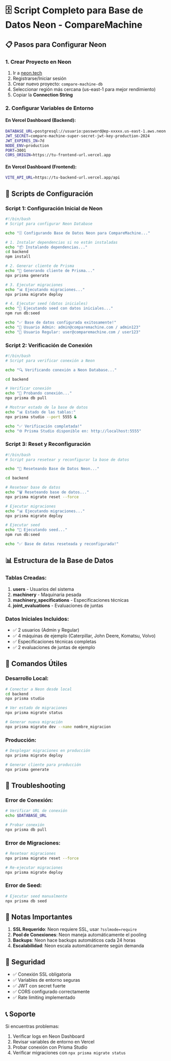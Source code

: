 # 🗄️ Script Completo para Base de Datos Neon - CompareMachine

## 📋 Pasos para Configurar Neon

### 1. **Crear Proyecto en Neon**
1. Ir a [neon.tech](https://neon.tech)
2. Registrarse/Iniciar sesión
3. Crear nuevo proyecto: `compare-machine-db`
4. Seleccionar región más cercana (us-east-1 para mejor rendimiento)
5. Copiar la **Connection String**

### 2. **Configurar Variables de Entorno**

#### En Vercel Dashboard (Backend):
```bash
DATABASE_URL=postgresql://usuario:password@ep-xxxxx.us-east-1.aws.neon.tech/compare_machine_db?sslmode=require
JWT_SECRET=compare-machine-super-secret-jwt-key-production-2024
JWT_EXPIRES_IN=7d
NODE_ENV=production
PORT=3001
CORS_ORIGIN=https://tu-frontend-url.vercel.app
```

#### En Vercel Dashboard (Frontend):
```bash
VITE_API_URL=https://tu-backend-url.vercel.app/api
```

## 🚀 Scripts de Configuración

### **Script 1: Configuración Inicial de Neon**
```bash
#!/bin/bash
# Script para configurar Neon Database

echo "🗄️ Configurando Base de Datos Neon para CompareMachine..."

# 1. Instalar dependencias si no están instaladas
echo "📦 Instalando dependencias..."
cd backend
npm install

# 2. Generar cliente de Prisma
echo "🔧 Generando cliente de Prisma..."
npx prisma generate

# 3. Ejecutar migraciones
echo "📊 Ejecutando migraciones..."
npx prisma migrate deploy

# 4. Ejecutar seed (datos iniciales)
echo "🌱 Ejecutando seed con datos iniciales..."
npm run db:seed

echo "✅ Base de datos configurada exitosamente!"
echo "👤 Usuario Admin: admin@comparemachine.com / admin123"
echo "👤 Usuario Regular: user@comparemachine.com / user123"
```

### **Script 2: Verificación de Conexión**
```bash
#!/bin/bash
# Script para verificar conexión a Neon

echo "🔍 Verificando conexión a Neon Database..."

cd backend

# Verificar conexión
echo "📡 Probando conexión..."
npx prisma db pull

# Mostrar estado de la base de datos
echo "📊 Estado de las tablas:"
npx prisma studio --port 5555 &

echo "✅ Verificación completada!"
echo "🌐 Prisma Studio disponible en: http://localhost:5555"
```

### **Script 3: Reset y Reconfiguración**
```bash
#!/bin/bash
# Script para resetear y reconfigurar la base de datos

echo "🔄 Reseteando Base de Datos Neon..."

cd backend

# Resetear base de datos
echo "🗑️ Reseteando base de datos..."
npx prisma migrate reset --force

# Ejecutar migraciones
echo "📊 Ejecutando migraciones..."
npx prisma migrate deploy

# Ejecutar seed
echo "🌱 Ejecutando seed..."
npm run db:seed

echo "✅ Base de datos reseteada y reconfigurada!"
```

## 📊 Estructura de la Base de Datos

### **Tablas Creadas:**
1. **users** - Usuarios del sistema
2. **machinery** - Maquinaria pesada
3. **machinery_specifications** - Especificaciones técnicas
4. **joint_evaluations** - Evaluaciones de juntas

### **Datos Iniciales Incluidos:**
- ✅ 2 usuarios (Admin y Regular)
- ✅ 4 máquinas de ejemplo (Caterpillar, John Deere, Komatsu, Volvo)
- ✅ Especificaciones técnicas completas
- ✅ 2 evaluaciones de juntas de ejemplo

## 🔧 Comandos Útiles

### **Desarrollo Local:**
```bash
# Conectar a Neon desde local
cd backend
npx prisma studio

# Ver estado de migraciones
npx prisma migrate status

# Generar nueva migración
npx prisma migrate dev --name nombre_migracion
```

### **Producción:**
```bash
# Desplegar migraciones en producción
npx prisma migrate deploy

# Generar cliente para producción
npx prisma generate
```

## 🚨 Troubleshooting

### **Error de Conexión:**
```bash
# Verificar URL de conexión
echo $DATABASE_URL

# Probar conexión
npx prisma db pull
```

### **Error de Migraciones:**
```bash
# Resetear migraciones
npx prisma migrate reset --force

# Re-ejecutar migraciones
npx prisma migrate deploy
```

### **Error de Seed:**
```bash
# Ejecutar seed manualmente
npx prisma db seed
```

## 📝 Notas Importantes

1. **SSL Requerido**: Neon requiere SSL, usar `?sslmode=require`
2. **Pool de Conexiones**: Neon maneja automáticamente el pooling
3. **Backups**: Neon hace backups automáticos cada 24 horas
4. **Escalabilidad**: Neon escala automáticamente según demanda

## 🔐 Seguridad

- ✅ Conexión SSL obligatoria
- ✅ Variables de entorno seguras
- ✅ JWT con secret fuerte
- ✅ CORS configurado correctamente
- ✅ Rate limiting implementado

## 📞 Soporte

Si encuentras problemas:
1. Verificar logs en Neon Dashboard
2. Revisar variables de entorno en Vercel
3. Probar conexión con Prisma Studio
4. Verificar migraciones con `npx prisma migrate status`
